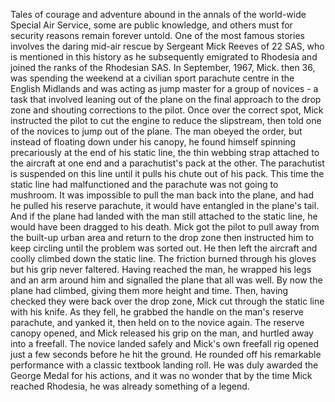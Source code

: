 Tales of courage and adventure abound in the annals of the world-wide Special Air Service, some are public knowledge, and others must for security reasons remain forever untold.
One of the most famous stories involves the daring mid-air rescue by Sergeant Mick Reeves of 22 SAS, who is mentioned in this history as he subsequently emigrated to Rhodesia and joined the ranks of the Rhodesian SAS.
In September, 1967, Mick. then 36, was spending the weekend at a civilian sport parachute centre in the English Midlands and was acting as jump master for a group of novices - a task that involved leaning out of the plane on the final approach to the drop zone and shouting corrections to the pilot.
Once over the correct spot, Mick instructed the pilot to cut the engine to reduce the slipstream, then told one of the novices to jump out of the plane.
The man obeyed the order, but instead of floating down under his canopy, he found himself spinning precariously at the end of his static line, the thin webbing strap attached to the aircraft at one end and a parachutist's pack at the other. The parachutist is suspended on this line until it pulls his chute out of his pack.
This time the static line had malfunctioned and the parachute was not going to mushroom.
It was impossible to pull the man back into the plane, and had he pulled his reserve parachute, it would have entangled in the plane's tail. And if the plane had landed with the man still attached to the static line, he would have been dragged to his death.
Mick got the pilot to pull away from the built-up urban area and return to the drop zone then instructed him to keep circling until the problem was sorted out.
He then left the aircraft and coolly climbed down the static line. The friction burned through his gloves but his grip never faltered.
Having reached the man, he wrapped his legs and an arm around him and signalled the plane that all was well. By now the plane had climbed, giving them more height and time. Then, having checked they were back over the drop zone, Mick cut through the static line with his knife.
As they fell, he grabbed the handle on the man's reserve parachute, and yanked it, then held on to the novice again. The reserve canopy opened, and Mick released his grip on the man, and hurtled away into a freefall.
The novice landed safely and Mick's own freefall rig opened just a few seconds before he hit the ground. He rounded off his remarkable performance with a classic textbook landing roll.
He was duly awarded the George Medal for his actions, and it was no wonder that by the time Mick reached Rhodesia, he was already something of a legend.
